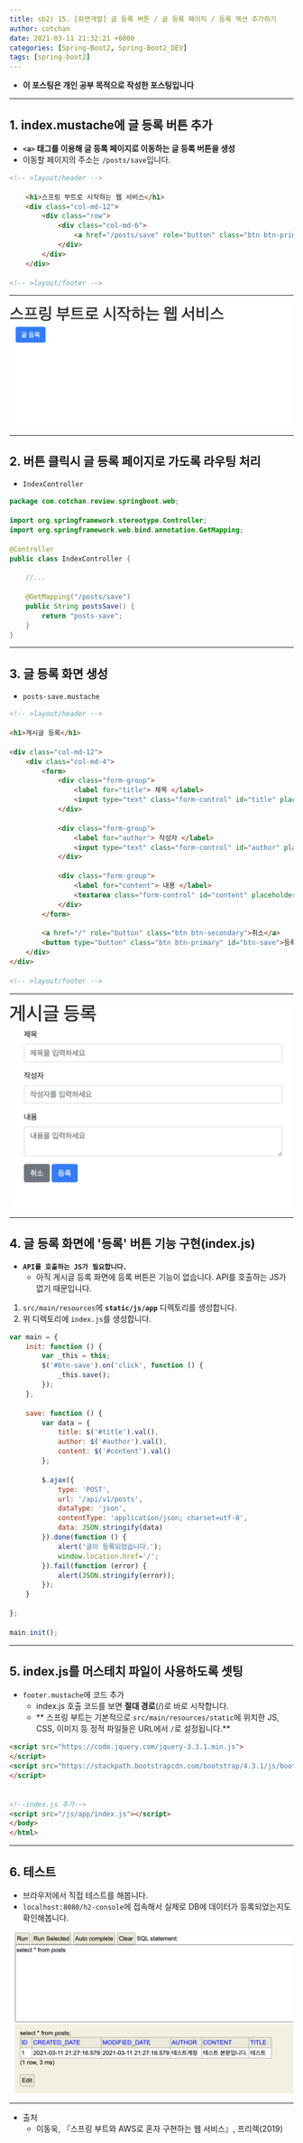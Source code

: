 ```yaml
---
title: sb2) 15. [화면개발] 글 등록 버튼 / 글 등록 페이지 / 등록 액션 추가하기
author: cotchan 
date: 2021-03-11 21:32:21 +0800 
categories: [Spring-Boot2, Spring-Boot2_DEV]
tags: [spring-boot2] 
---
```


+ **이 포스팅은 개인 공부 목적으로 작성한 포스팅입니다**

---

## 1. index.mustache에 글 등록 버튼 추가

+ **`<a>` 태그를 이용해 글 등록 페이지로 이동하는 글 등록 버튼을 생성**
+ 이동할 페이지의 주소는 `/posts/save`입니다.

```html
<!-- >layout/header -->

    <h1>스프링 부트로 시작하는 웹 서비스</h1>
    <div class="col-md-12">
        <div class="row">
            <div class="col-md-6">
                <a href="/posts/save" role="button" class="btn btn-primary">글 등록</a>
            </div>
        </div>
    </div>

<!-- >layout/footer -->
```

---

![Desktop View](/assets/img/post/spring-boot2/2021-03-11-add-button.png)

---

## 2. 버튼 클릭시 글 등록 페이지로 가도록 라우팅 처리

+ `IndexController`

```java
package com.cotchan.review.springboot.web;

import org.springframework.stereotype.Controller;
import org.springframework.web.bind.annotation.GetMapping;

@Controller
public class IndexController {

    //...

    @GetMapping("/posts/save")
    public String postsSave() {
        return "posts-save";
    }
}
```

---

## 3. 글 등록 화면 생성

+ `posts-save.mustache`

```html
<!-- >layout/header -->

<h1>게시글 등록</h1>

<div class="col-md-12">
    <div class="col-md-4">
        <form>
            <div class="form-group">
                <label for="title"> 제목 </label>
                <input type="text" class="form-control" id="title" placeholder="제목을 입력하세요">
            </div>

            <div class="form-group">
                <label for="author"> 작성자 </label>
                <input type="text" class="form-control" id="author" placeholder="작성자를 입력하세요">
            </div>

            <div class="form-group">
                <label for="content"> 내용 </label>
                <textarea class="form-control" id="content" placeholder="내용을 입력하세요"></textarea>
            </div>
        </form>

        <a href="/" role="button" class="btn btn-secondary">취소</a>
        <button type="button" class="btn btn-primary" id="btn-save">등록</button>
    </div>
</div>

<!-- >layout/footer -->
```

---

![Desktop View](/assets/img/post/spring-boot2/2021-03-11-posts-save-page.png)

---

## 4. 글 등록 화면에 '등록' 버튼 기능 구현(index.js)

+ **`API를 호출하는 JS가 필요합니다.`**
  + 아직 게시글 등록 화면에 등록 버튼은 기능이 없습니다. API를 호출하는 JS가 없기 때문입니다.

1. `src/main/resources`에 **`static/js/app`** 디렉토리를 생성합니다.
2. 위 디렉토리에 `index.js`를 생성합니다.

```javascript
var main = {
    init: function () {
        var _this = this;
        $('#btn-save').on('click', function () {
            _this.save();
        });
    },

    save: function () {
        var data = {
            title: $('#title').val(),
            author: $('#author').val(),
            content: $('#content').val()
        };

        $.ajax({
            type: 'POST',
            url: '/api/v1/posts',
            dataType: 'json',
            contentType: 'application/json; charset=utf-8',
            data: JSON.stringify(data)
        }).done(function () {
            alert('글이 등록되었습니다.');
            window.location.href='/';
        }).fail(function (error) {
            alert(JSON.stringify(error));
        });
    }

};

main.init();
```

---

## 5. index.js를 머스테치 파일이 사용하도록 셋팅

+ `footer.mustache`에 코드 추가
  + index.js 호출 코드를 보면 **절대 경로**(/)로 바로 시작합니다.
  + ** 스프링 부트는 기본적으로 `src/main/resources/static`에 위치한 JS, CSS, 이미지 등 정적 파일들은 URL에서 `/`로 설정됩니다.**

```html
<script src="https://code.jquery.com/jquery-3.3.1.min.js">
</script>
<script src="https://stackpath.bootstrapcdn.com/bootstrap/4.3.1/js/bootstrap.min.js">
</script>


<!--index.js 추가-->
<script src="/js/app/index.js"></script>
</body>
</html>
```

---

## 6. 테스트

+ 브라우저에서 직접 테스트를 해봅니다.
+ `localhost:8080/h2-console`에 접속해서 실제로 DB에 데이터가 등록되었는지도 확인해봅니다.

![Desktop View](/assets/img/post/spring-boot2/2021-03-11-db-result.png)


---

+ 출처
  + 이동욱, 『스프링 부트와 AWS로 혼자 구현하는 웹 서비스』, 프리렉(2019) 
